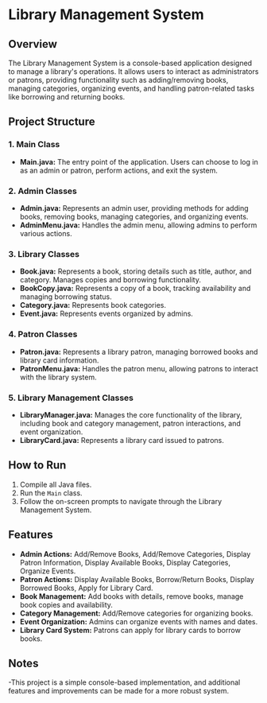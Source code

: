# Library Management System

## Overview

The Library Management System is a console-based application designed to manage a library's operations. It allows users to interact as administrators or patrons, providing functionality such as adding/removing books, managing categories, organizing events, and handling patron-related tasks like borrowing and returning books.

## Project Structure

### 1. Main Class

- **Main.java:** The entry point of the application. Users can choose to log in as an admin or patron, perform actions, and exit the system.

### 2. Admin Classes

- **Admin.java:** Represents an admin user, providing methods for adding books, removing books, managing categories, and organizing events.
- **AdminMenu.java:** Handles the admin menu, allowing admins to perform various actions.

### 3. Library Classes

- **Book.java:** Represents a book, storing details such as title, author, and category. Manages copies and borrowing functionality.
- **BookCopy.java:** Represents a copy of a book, tracking availability and managing borrowing status.
- **Category.java:** Represents book categories.
- **Event.java:** Represents events organized by admins.

### 4. Patron Classes

- **Patron.java:** Represents a library patron, managing borrowed books and library card information.
- **PatronMenu.java:** Handles the patron menu, allowing patrons to interact with the library system.

### 5. Library Management Classes

- **LibraryManager.java:** Manages the core functionality of the library, including book and category management, patron interactions, and event organization.
- **LibraryCard.java:** Represents a library card issued to patrons.

## How to Run

1. Compile all Java files.
2. Run the `Main` class.
3. Follow the on-screen prompts to navigate through the Library Management System.

## Features

- **Admin Actions:** Add/Remove Books, Add/Remove Categories, Display Patron Information, Display Available Books, Display Categories, Organize Events.
- **Patron Actions:** Display Available Books, Borrow/Return Books, Display Borrowed Books, Apply for Library Card.
- **Book Management:** Add books with details, remove books, manage book copies and availability.
- **Category Management:** Add/Remove categories for organizing books.
- **Event Organization:** Admins can organize events with names and dates.
- **Library Card System:** Patrons can apply for library cards to borrow books.

## Notes

-This project is a simple console-based implementation, and additional features and improvements can be made for a more robust system.
